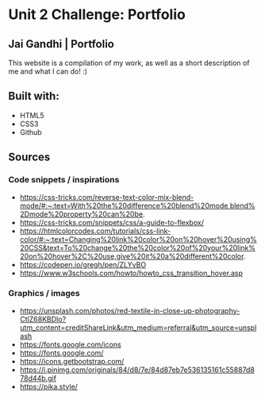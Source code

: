# Unit 2 Challenge: Portfolio

## Jai Gandhi | Portfolio
This website is a compilation of my work, as well as a short description of me and what I can do! :)

## Built with:
- HTML5
- CSS3
- Github

## Sources
### Code snippets / inspirations
- https://css-tricks.com/reverse-text-color-mix-blend-mode/#:~:text=With%20the%20difference%20blend%20mode,blend%2Dmode%20property%20can%20be.
- https://css-tricks.com/snippets/css/a-guide-to-flexbox/
- https://htmlcolorcodes.com/tutorials/css-link-color/#:~:text=Changing%20link%20color%20on%20hover%20using%20CSS&text=To%20change%20the%20color%20of%20your%20link%20on%20hover%2C%20use,give%20it%20a%20different%20color.
- https://codepen.io/gregh/pen/ZLYvBO
- https://www.w3schools.com/howto/howto_css_transition_hover.asp

### Graphics / images
- https://unsplash.com/photos/red-textile-in-close-up-photography-CtlZ68KBDIo?utm_content=creditShareLink&utm_medium=referral&utm_source=unsplash
- https://fonts.google.com/icons
- https://fonts.google.com/
- https://icons.getbootstrap.com/
- https://i.pinimg.com/originals/84/d8/7e/84d87eb7e536135161c55887d878d44b.gif
- https://pika.style/

